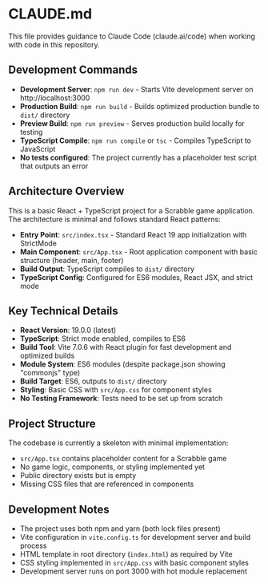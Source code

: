 # CLAUDE.md

This file provides guidance to Claude Code (claude.ai/code) when working with code in this repository.

## Development Commands

- **Development Server**: `npm run dev` - Starts Vite development server on http://localhost:3000
- **Production Build**: `npm run build` - Builds optimized production bundle to `dist/` directory
- **Preview Build**: `npm run preview` - Serves production build locally for testing
- **TypeScript Compile**: `npm run compile` or `tsc` - Compiles TypeScript to JavaScript
- **No tests configured**: The project currently has a placeholder test script that outputs an error

## Architecture Overview

This is a basic React + TypeScript project for a Scrabble game application. The architecture is minimal and follows standard React patterns:

- **Entry Point**: `src/index.tsx` - Standard React 19 app initialization with StrictMode
- **Main Component**: `src/App.tsx` - Root application component with basic structure (header, main, footer)
- **Build Output**: TypeScript compiles to `dist/` directory
- **TypeScript Config**: Configured for ES6 modules, React JSX, and strict mode

## Key Technical Details

- **React Version**: 19.0.0 (latest)
- **TypeScript**: Strict mode enabled, compiles to ES6
- **Build Tool**: Vite 7.0.6 with React plugin for fast development and optimized builds
- **Module System**: ES6 modules (despite package.json showing "commonjs" type)
- **Build Target**: ES6, outputs to `dist/` directory
- **Styling**: Basic CSS with `src/App.css` for component styles
- **No Testing Framework**: Tests need to be set up from scratch

## Project Structure

The codebase is currently a skeleton with minimal implementation:
- `src/App.tsx` contains placeholder content for a Scrabble game
- No game logic, components, or styling implemented yet
- Public directory exists but is empty
- Missing CSS files that are referenced in components

## Development Notes

- The project uses both npm and yarn (both lock files present)
- Vite configuration in `vite.config.ts` for development server and build process
- HTML template in root directory (`index.html`) as required by Vite
- CSS styling implemented in `src/App.css` with basic component styles
- Development server runs on port 3000 with hot module replacement